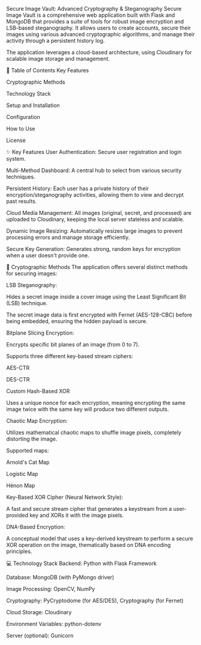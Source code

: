 Secure Image Vault: Advanced Cryptography & Steganography
Secure Image Vault is a comprehensive web application built with Flask and MongoDB that provides a suite of tools for robust image encryption and LSB-based steganography. It allows users to create accounts, secure their images using various advanced cryptographic algorithms, and manage their activity through a persistent history log.

The application leverages a cloud-based architecture, using Cloudinary for scalable image storage and management.


📜 Table of Contents
Key Features

Cryptographic Methods

Technology Stack

Setup and Installation

Configuration

How to Use

License

✨ Key Features
User Authentication: Secure user registration and login system.

Multi-Method Dashboard: A central hub to select from various security techniques.

Persistent History: Each user has a private history of their encryption/steganography activities, allowing them to view and decrypt past results.

Cloud Media Management: All images (original, secret, and processed) are uploaded to Cloudinary, keeping the local server stateless and scalable.

Dynamic Image Resizing: Automatically resizes large images to prevent processing errors and manage storage efficiently.

Secure Key Generation: Generates strong, random keys for encryption when a user doesn't provide one.

🔐 Cryptographic Methods
The application offers several distinct methods for securing images:

LSB Steganography:

Hides a secret image inside a cover image using the Least Significant Bit (LSB) technique.

The secret image data is first encrypted with Fernet (AES-128-CBC) before being embedded, ensuring the hidden payload is secure.

Bitplane Slicing Encryption:

Encrypts specific bit planes of an image (from 0 to 7).

Supports three different key-based stream ciphers:

AES-CTR

DES-CTR

Custom Hash-Based XOR

Uses a unique nonce for each encryption, meaning encrypting the same image twice with the same key will produce two different outputs.

Chaotic Map Encryption:

Utilizes mathematical chaotic maps to shuffle image pixels, completely distorting the image.

Supported maps:

Arnold's Cat Map

Logistic Map

Hénon Map

Key-Based XOR Cipher (Neural Network Style):

A fast and secure stream cipher that generates a keystream from a user-provided key and XORs it with the image pixels.

DNA-Based Encryption:

A conceptual model that uses a key-derived keystream to perform a secure XOR operation on the image, thematically based on DNA encoding principles.

💻 Technology Stack
Backend: Python with Flask Framework

Database: MongoDB (with PyMongo driver)

Image Processing: OpenCV, NumPy

Cryptography: PyCryptodome (for AES/DES), Cryptography (for Fernet)

Cloud Storage: Cloudinary

Environment Variables: python-dotenv

Server (optional): Gunicorn
